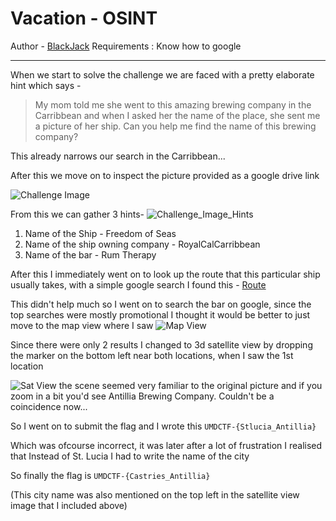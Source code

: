# Vacation - OSINT

Author - [BlackJack](http://github.com/Mannan-Goyal)
Requirements : Know how to google

* * *

When we start to solve the challenge we are faced with a pretty elaborate hint which says -

> My mom told me she went to this amazing brewing company in the Carribbean and when I asked her the name of the place, she sent me a picture of her ship. Can you help me find the name of this brewing company?

This already narrows our search in the Carribbean...

After this we move on to inspect the picture provided as a google drive link

![Challenge Image](https://lh3.googleusercontent.com/fife/ABSRlIoJz8F6GMMjVYrLh7-cfEAqrRP6IBO8BT0_U-KpvWxdHAdDinNBRhC6vyk6AvFPF_AG5XxRx1UqPOfLnTxNlEWSP16vLl2on5H5a20zpxfAkr6R8KvjLCQtLr2jJ9lbcg3Xz7tW9MU_ncKpKPImg4EVMETes96kX8uglzjz6NWm7XhpbXQenkFUDeyQOMuqFlArBeQCiAgNQ7RuQ55Tx-vWivYd-P1hnseWg1Xo_xhXBQ_XHKBqTUtchoOfG48wh3rQFcBVA2f7unJjI2bih2wk9CcicvOTKdKAT1Yfwzy_N-XzylVUxLm5ebZA8RlcU0m_Z6FRMNswDlQLt5I3OjSboiRkMwjqN1CKzUpzwO-pWZ0G9Pe_w7wmJpxv5lJ9228EdSPDNnZ-aWMfkGe0RaT94LY8AIUzMEX8PpCbk8zN6Cu9p4fRJbCus5DBw4jB6CNwL03pvFqnelgoBTKD82QKro07VmJ6Zg7NFjFBL_Iao7HsKYEZQcqdv23SZNEU1mTYbJfx8i8Lxv4KHuLMUftpJaTRR3lAMF-2lPVlml_yGxLvE7DE-OAti1y33-L5TPyYOwYPgpFDNYfHpbw21mENVC2r2eYnd27sL22-YkQycieXSlQANXJJX6Rqj8b0RpLy9NYd8qyKZ0SbY78-MVa2MapCyAhpTntsa3OArE2QDAM_CDHniZ9iK94NONdl0M0FGRKgSfseiaIlXYJL2oRiLNoz1W9OZ9A=w1346-h647-ft)

From this we can gather 3 hints-
![Challenge_Image_Hints](https://i.imgur.com/eqi0WFe.png)

1.  Name of the Ship - Freedom of Seas
2.  Name of the ship owning company - RoyalCalCarribbean
3.  Name of the bar - Rum Therapy

After this I immediately went on to look up the route that this particular ship usually takes, with a simple google search I found this - [Route](https://www.cruisemapper.com/ships/Freedom-Of-The-Seas-654)

This didn't help much so I went on to search the bar on google, since the top searches were mostly promotional I thought it would be better to just move to the map view where I saw
![Map View](https://i.imgur.com/m8dafEg.png)

Since there were only 2 results I changed to 3d satellite view by dropping the marker on the bottom left near both locations, when I saw the 1st location

![Sat View](https://i.imgur.com/MseMAjY.png)
the scene seemed very familiar to the original picture and if you zoom in a bit you'd see Antillia Brewing Company. Couldn't be a coincidence now...

So I went on to submit the flag and I wrote this
`UMDCTF-{Stlucia_Antillia}`

Which was ofcourse incorrect, it was later after a lot of frustration I realised that Instead of St. Lucia I had to write the name of the city

So finally the flag is
`UMDCTF-{Castries_Antillia}`

(This city name was also mentioned on the top left in the satellite view image that I included above)
